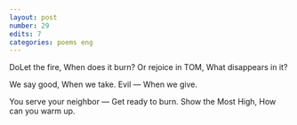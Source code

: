 ```yaml
---
layout: post
number: 29
edits: 7
categories: poems eng
---
```


DoLet the fire, 
When does it burn?
Or rejoice in TOM,
What disappears in it? 

We say good, 
When we take. 
Evil — 
When we give. 

You serve your neighbor —
Get ready to burn.
Show the Most High,
How can you warm up.

